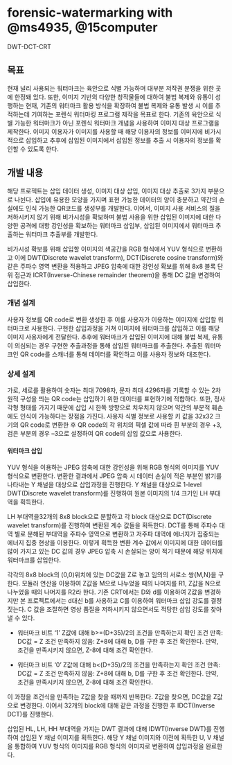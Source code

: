 # forensic-watermarking with @ms4935, @15computer
DWT-DCT-CRT


## 목표
   
현재 널리 사용되는 워터마크는 육안으로 식별 가능하며 대부분 저작권 분쟁을 위한 곳에 한정돼 있다. 
또한, 이미지 기반의 다양한 창작물들에 대하여 불법 복제와 유통이 성행하는 현재, 기존의 워터마크 활용 방식을 확장하여 불법 복제와 유통 발생 시 이를 추적하는데 기여하는 포렌식 워터마킹 프로그램 제작을 목표로 한다. 
기존의 육안으로 식별 가능한 워터마크가 아닌 포렌식 워터마크 개념을 사용하여 이미지 대상 프로그램을 제작한다. 
이미지 이용자가 이미지를 사용할 때 해당 이용자의 정보를 이미지에 비가시적으로 삽입하고 추후에 삽입된 이미지에서 삽입된 정보를 추출 시 이용자의 정보를 확인할 수 있도록 한다.


## 개발 내용
   
해당 프로젝트는 삽입 데이터 생성, 이미지 대상 삽입, 이미지 대상 추출로 3가지 부분으로 나뉜다. 삽입에 유용한 모양을 가지며 표현 가능한 데이터의 양이 충분하고 약간의 손실에도 인식 가능한 QR코드를 생성부를 개발한다. 이어서, 이미지 사용 서비스의 질을 저하시키지 않기 위해 비가시성을 확보하며 불법 사용을 위한 삽입된 이미지에 대한 다양한 공격에 대항 강인성을 확보하는 워터마크 삽입부, 삽입된 이미지에서 워터마크 추출하는 워터마크 추출부를 개발한다.  

비가시성 확보를 위해 삽입할 이미지의 색공간을 RGB 형식에서 YUV 형식으로 변환하고 이에 DWT(Discrete wavelet transform), DCT(Discrete cosine transform)와 같은 주파수 영역 변환을 적용하고 JPEG 압축에 대한 강인성 확보를 위해 8x8 블록 단위 접근과 ICRT(Inverse-Chinese remainder theorem)을 통해 DC 값을 변경하여 삽입한다. 



### 개념 설계

사용자 정보를 QR code로 변환 생성한 후 이를 사용자가 이용하는 이미지에 삽입할 워터마크로 사용한다. 구현한 삽입과정을 거쳐 이미지에 워터마크를 삽입하고 이를 해당 이미지 사용자에게 전달한다. 추후에 워터마크가 삽입된 이미지에 대해 불법 복제, 유통이 의심되는 경우 구현한 추출과정을 통해 삽입된 워터마크를 추출한다. 추출된 워터마크인 QR code를 스캐너를 통해 데이터를 확인하고 이를 사용자 정보와 대조한다.


### 상세 설계
가로, 세로를 활용하여 숫자는 최대 7098자, 문자 최대 4296자를 기록할 수 있는 2차원적 구성을 띄는 QR code는 삽입하기 위한 데이터를 표현하기에 적합하다. 또한, 정사각형 형태를 가지기 때문에 삽입 시 한쪽 방향으로 치우치지 않으며 약간의 부분적 훼손에도 인식이 가능하다는 장점을 가진다. 사용자 식별 정보로 사용할 키 값을 32x32 크기의 QR code로 변환한 후 QR code의 각 위치의 픽셀 값에 따라 흰 부분의 경우 +3, 검은 부분의 경우 –3으로 설정하여 QR code의 삽입 값으로 사용한다. 

#### 워터마크 삽입 
YUV 형식을 이용하는 JPEG 압축에 대한 강인성을 위해 RGB 형식의 이미지를 YUV 형식으로 변환한다. 변환한 결과에서 JPEG 압축 시 데이터 손실이 적은 부분인 밝기를 나타내는 Y 채널을 대상으로 삽입과정을 진행한다. Y 채널을 대상으로 1-level DWT(Discrete wavelet transform)를 진행하여 원본 이미지의 1/4 크기인 LH 부대역을 획득한다.

LH 부대역을32개의 8x8 block으로 분할하고 각 block 대상으로 DCT(Discrete wavelet transform)를 진행하여 변환된 계수 값들을 획득한다. DCT를 통해 주파수 대역 별로 분해된 부대역을 주파수 영역으로 변환하고 저주파 대역에 에너지가 집중되는 에너지 집중 현상을 이용한다. 이렇게 획득한 변환 계수 값에서 이미지에 대한 데이터를 많이 가지고 있는 DC 값의 경우 JPEG 압축 시 손실되는 양이 적기 때문에 해당 위치에 워터마크를 삽입한다. 
 
 각각의 8x8 block의 (0,0)위치에 있는 DC값을 Z로 놓고 임의의 서로소 쌍{M,N}을 구한다. 모듈러 연산을 이용하여 Z값을 M으로 나누었을 때의 나머지를 R1, Z값을 N으로 나누었을 때의 나머지를 R2라 한다.
 기존 CRT에서는 D와 d를 이용하여 Z값을 변경하지만 본 프로젝트에서는 d대신 b를 사용하고 C를 이용하여 워터마크 삽입 강도를 결정짓는다. C 값을 조절하면 영상 품질을 저하시키지 않으면서도 적당한 삽입 강도를 찾아낼 수 있다. 

- 워터마크 비트 ‘1’
Z값에 대해 b>=(D+35)/2의 조건을 만족하는지 확인
조건 만족: DC값 = Z
조건 만족하지 않음: 
Z+8에 대해 b, D를 구한 후 조건 확인한다.
만약, 조건을 만족시키지 않으면, Z-8에 대해 조건 확인한다.

- 워터마크 비트 ‘0’
Z값에 대해 b<(D+35)/2의 조건을 만족하는지 확인
조건 만족: DC값 = Z
조건 만족하지 않음: 
Z+8에 대해 b, D를 구한 후 조건 확인한다.
만약, 조건을 만족시키지 않으면, Z-8에 대해 조건 확인한다.

이 과정을 조건식을 만족하는 Z값을 찾을 때까지 반복한다. Z값을 찾으면, DC값을 Z값으로 변경한다. 이어서 32개의 block에 대해 같은 과정을 진행한 후 IDCT(Inverse DCT)를 진행한다.

삽입된 HL, LH, HH 부대역을 가지는 DWT 결과에 대해 IDWT(Inverse DWT)를 진행하여 삽입된 Y 채널 이미지를 획득한다. 해당 Y 채널 이미지와 이전에 획득한 U, V 채널을 통합하여 YUV 형식의 이미지를 RGB 형식의 이미지로 변환하여 삽입과정을 완료한다.



